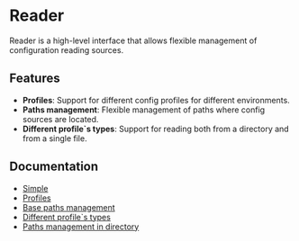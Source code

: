 # Reader

Reader is a high-level interface that allows flexible management of configuration reading sources.

## Features

- **Profiles**: Support for different config profiles for different environments.
- **Paths management**: Flexible management of paths where config sources are located.
- **Different profile`s types**: Support for reading both from a directory and from a single file.

## Documentation

- [Simple](simple)
- [Profiles](profiles)
- [Base paths management](base-paths-management)
- [Different profile`s types](profiles-types)
- [Paths management in directory](dir-paths-management)
